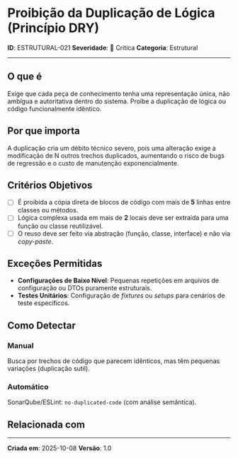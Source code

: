 # Proibição da Duplicação de Lógica (Princípio DRY)

**ID**: ESTRUTURAL-021
**Severidade**: 🔴 Crítica
**Categoria**: Estrutural

---

## O que é

Exige que cada peça de conhecimento tenha uma representação única, não ambígua e autoritativa dentro do sistema. Proíbe a duplicação de lógica ou código funcionalmente idêntico.

## Por que importa

A duplicação cria um débito técnico severo, pois uma alteração exige a modificação de N outros trechos duplicados, aumentando o risco de bugs de regressão e o custo de manutenção exponencialmente.

## Critérios Objetivos

- [ ] É proibida a cópia direta de blocos de código com mais de **5** linhas entre classes ou métodos.
- [ ] Lógica complexa usada em mais de **2** locais deve ser extraída para uma função ou classe reutilizável.
- [ ] O reuso deve ser feito via abstração (função, classe, interface) e não via *copy-paste*.

## Exceções Permitidas

- **Configurações de Baixo Nível**: Pequenas repetições em arquivos de configuração ou DTOs puramente estruturais.
- **Testes Unitários**: Configuração de *fixtures* ou *setups* para cenários de teste específicos.

## Como Detectar

### Manual

Busca por trechos de código que parecem idênticos, mas têm pequenas variações (duplicação sutil).

### Automático

SonarQube/ESLint: `no-duplicated-code` (com análise semântica).

## Relacionada com


---

**Criada em**: 2025-10-08
**Versão**: 1.0
